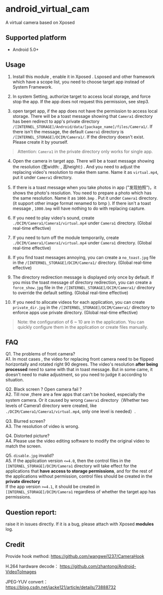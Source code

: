 # android_virtual_cam

A virtual camera based on Xposed

## Supported platform

- Android 5.0+

## Usage

1. Install this module , enable it in Xposed . Lsposed and other framework which have a scope list, you need to choose target app instead of System Framework.

2. In system Setting, authorize target to access local storage, and force stop the app. If the app does not request this permission, see step3.

3. open target app, if the app does not have the permission to access local storage. There will be a toast message showing that `Camera1` directory has been redirect to app's private directory `/[INTERNEL_STORAGE]/Android/data/[package_name]/files/Camera1/`. If there isn't the message, the default `Camera1` directory is `/[INTERNEL_STORAGE]/DCIM/Camera1/`. If the directory doesn't exist. Please create it by yourself.

> Attention: `Camera1` in the private directory only works for single app.

4. Open the camera in target app. There will be a toast message showing the resolution (宽width: , 高height:) . And you need to adjust the replacing video's resolution to make them same. Name it as `virtual.mp4`, put it under `Camera1` directory.

5. If there is a toast message when you take photos in app ("发现拍照")，it shows the photo's resolution. You need to prepare a photo which has the same resolution. Name it as `1000.bmp` . Put it under `Camera1` directory. (it support other image format renamed to bmp ). If there isn't a toast message , `1000.bmp` will have nothing to do with replacing capture.

6. If you need to play video's sound, create `./DCIM/Camera1/Camera1/virtual.mp4` under `Camera1` directory. (Global real-time effective)

7. If you need to turn off the module temporarily, create `./DCIM/Camera1/Camera1/virtual.mp4` under `Camera1` directory. (Global real-time effective)

8. If you find toast messages annoying, you can create a `no_toast.jpg` file in the `/[INTERNEL_STORAGE]/DCIM/Camera1/` directory. (Global real-time effective)

9. The directory redirection message is displayed only once by default. If you miss the toast message of directory redirection, you can create a `force_show.jpg` file in the `/[INTERNEL_STORAGE]/DCIM/Camera1/` directory to override the default setting. (Global real-time effective)

10. If you need to allocate videos for each application, you can create `private_dir.jpg` in the `/[INTERNEL_STORAGE]/DCIM/Camera1/` directory to enforce apps use private directory. (Global real-time effective)

> Note: the configuration of 6 ~ 10 are in the application. You can quickly configure them in the application or create files manually.

## FAQ

Q1. The problems of front camera?  
A1. In most cases , the video for replacing front camera need to be flipped horizontally and rotated right 90 degrees. The video's resolution **after being processed** need to same with that in toast message.  But in some came, it doesn't need to make adjustment, so you need to judge it according to situation.

Q2. Black screen ? Open camera fail ?  
A2. Till now ,there are a few apps that can't be hooked, especially the system camera. Or it caused by wrong `Camera1` directory（Whether two levels of Camera1 directory were created, like `./DCIM/Camera1/Camera1/virtual.mp4`, only one level is needed）.

Q3. Blurred screen?  
A3. The resolution of video is wrong.

Q4. Distorted picture?  
A4. Please use the video editing software to modify the original video to match the screen.

Q5. `disable.jpg` invalid?  
A5. If the application version `<=4.0`, then the control files in the `[INTERNEL_STORAGE]/DCIM/Camera1` directory will take effect for the applications that **have access to storage permissions**, and for the rest of the applications without permission, control files should be created in the **private directory**  
If the app version `>=4.1`, it should be created in `[INTERNEL_STORAGE]/DCIM/Camera1` regardless of whether the target app has permissions.

## Question report:

raise it in issues directly. If it is a bug, please attach with Xposed **modules** log.

## Credit

Provide hook method: https://github.com/wangwei1237/CameraHook

H.264 hardware decode： https://github.com/zhantong/Android-VideoToImages

JPEG-YUV convert： https://blog.csdn.net/jacke121/article/details/73888732  
